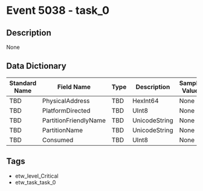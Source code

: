 # Event 5038 - task_0

## Description
None

## Data Dictionary
|Standard Name|Field Name|Type|Description|Sample Value|
|---|---|---|---|---|
|TBD|PhysicalAddress|TBD|HexInt64|None|None|
|TBD|PlatformDirected|TBD|UInt8|None|None|
|TBD|PartitionFriendlyName|TBD|UnicodeString|None|None|
|TBD|PartitionName|TBD|UnicodeString|None|None|
|TBD|Consumed|TBD|UInt8|None|None|

## Tags
* etw_level_Critical
* etw_task_task_0